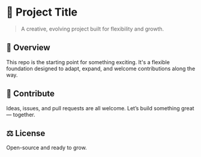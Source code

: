 # 🌟 Project Title

> A creative, evolving project built for flexibility and growth.

## 🚀 Overview

This repo is the starting point for something exciting. It's a flexible foundation designed to adapt, expand, and welcome contributions along the way.

## 🤝 Contribute

Ideas, issues, and pull requests are all welcome. Let’s build something great — together.

## ⚖️ License

Open-source and ready to grow.

